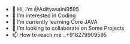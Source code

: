 - 👋 Hi, I’m @Adityasaini9595
- 👀 I’m interested in Coding 
- 🌱 I’m currently learning Core JAVA
- 💞️ I’m looking to collaborate on Some Projects
- 📫 How to reach me ..+918279909595 

<!---
Adityasaini9595/Adityasaini9595 is a ✨ special ✨ repository because its `README.md` (this file) appears on your GitHub profile.
You can click the Preview link to take a look at your changes.
--->
